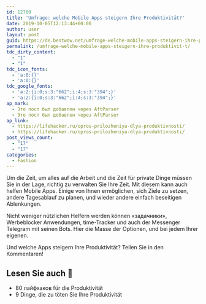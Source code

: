 ```yaml
---
id: 12700
title: 'Umfrage: welche Mobile Apps steigern Ihre Produktivität?'
date: 2019-10-05T12:13:44+00:00
author: user
layout: post
guid: https://de.bestwow.net/umfrage-welche-mobile-apps-steigern-ihre-produktivit-t/
permalink: /umfrage-welche-mobile-apps-steigern-ihre-produktivit-t/
tdc_dirty_content:
  - "1"
  - "1"
tdc_icon_fonts:
  - 'a:0:{}'
  - 'a:0:{}'
tdc_google_fonts:
  - 'a:2:{i:0;s:3:"662";i:4;s:3:"394";}'
  - 'a:2:{i:0;s:3:"662";i:4;s:3:"394";}'
ap_mark:
  - Это пост был добавлен через AftParser
  - Это пост был добавлен через AftParser
ap_link:
  - https://lifehacker.ru/opros-prilozheniya-dlya-produktivnosti/
  - https://lifehacker.ru/opros-prilozheniya-dlya-produktivnosti/
post_views_count:
  - "17"
  - "17"
categories:
  - Fashion
---
```

Um die Zeit, um alles auf die Arbeit und die Zeit für private Dinge müssen Sie in der Lage, richtig zu verwalten Sie Ihre Zeit. Mit diesem kann auch helfen Mobile Apps. Einige von Ihnen ermöglichen, sich Ziele zu setzen, andere Tagesablauf zu planen, und wieder andere einfach beseitigen Ablenkungen.

Nicht weniger nützlichen Helfern werden können «задачники», Werbeblocker Anwendungen, time-Tracker und auch der Messenger Telegram mit seinen Bots. Hier die Masse der Optionen, und bei jedem Ihrer eigenen.

Und welche Apps steigern Ihre Produktivität? Teilen Sie in den Kommentaren!

<div>
  <h2 class="read-also__title">
    <span>Lesen Sie auch</span> <span>🧐 </span>
  </h2>
  
  <ul class="read-also__list">
    <li>
      80 лайфхаков für die Produktivität
    </li>
    <li>
      9 Dinge, die zu töten Sie Ihre Produktivität
    </li>
  </ul>
</div>